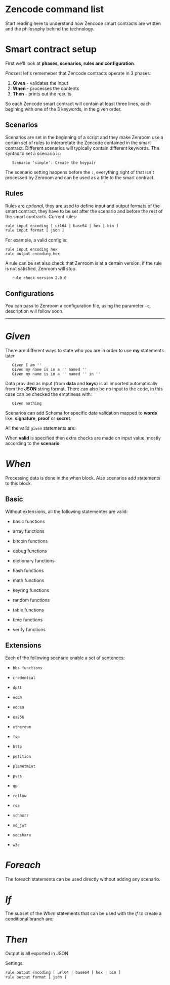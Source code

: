 # Zencode command list

Start reading here to understand how Zencode smart contracts are written and the philosophy behind the technology.

# Smart contract setup

First we'll look at **phases, scenarios, rules and configuration**.

*Phases*: let's rememeber that Zencode contracts operate in 3 phases:

1. **Given** - validates the input
2. **When** - processes the contents
3. **Then** - prints out the results

So each Zencode smart contract will contain at least three lines, each begining with one of the 3 keywords, in the given order.

## Scenarios

Scenarios are set in the beginning of a script and they make Zenroom use a certain set of rules to interpretate the Zencode contained in the smart contract. Different scenarios will typically contain different keywords. The syntax to set a scenario is:

```gherkin
   Scenario 'simple': Create the keypair
```

The scenario setting happens before the ```:```, everything right of that isn't processed by Zenroom and can be used as a title to the smart contract.

## Rules

Rules are *optional*, they are used to define input and output formats of the smart contract, they have to be set after the scenario and before the rest of the smart contracts. Current rules:

```txt
rule input encoding [ url64 | base64 | hex | bin ]
rule input format [ json ]
```

For example, a valid config is:

```gherkin
rule input encoding hex
rule output encoding hex
```

A rule can be set also check that Zenroom is at a certain version: if the rule is not satisfied, Zenroom will stop.

```gherkin
   rule check version 2.0.0
```

## Configurations

You can pass to Zenroom a configuration file, using the parameter ```-c```, description will follow soon.

---

# *Given*

There are different ways to state who you are in order to use **my** statements later

```gherkin
   Given I am ''
   Given my name is in a '' named ''
   Given my name is in a '' named '' in ''
```

Data provided as input (from **data** and **keys**) is all imported
automatically from the **JSON** string format.
There can also be no input to the code, in this case can be checked the emptiness with:

```gherkin
   Given nothing
```

Scenarios can add Schema for specific data validation mapped to **words** like: **signature**, **proof** or **secret**.

All the valid `given` statements are:

[](../_media/zencode_utterances_reworked.yaml ':include :fragment=given :type=code gherkin')


When **valid** is specified then extra checks are made on input value,
mostly according to the **scenario**


# *When*

Processing data is done in the when block. Also scenarios add statements to this block.

## Basic

Without extensions, all the following statementes are valid:

- basic functions

[](../_media/zencode_utterances_reworked.yaml ':include :fragment=when :type=code gherkin')
- array functions

[](../_media/zencode_utterances_reworked.yaml ':include :fragment=array :type=code gherkin')
- bitcoin functions

[](../_media/zencode_utterances_reworked.yaml ':include :fragment=bitcoin :type=code gherkin')
- debug functions

[](../_media/zencode_utterances_reworked.yaml ':include :fragment=debug :type=code gherkin')
- dictionary functions

[](../_media/zencode_utterances_reworked.yaml ':include :fragment=dictionary :type=code gherkin')
- hash functions

[](../_media/zencode_utterances_reworked.yaml ':include :fragment=hash :type=code gherkin')
- math functions

[](../_media/zencode_utterances_reworked.yaml ':include :fragment=math :type=code gherkin')
- keyring functions

[](../_media/zencode_utterances_reworked.yaml ':include :fragment=keyring :type=code gherkin')
- random functions

[](../_media/zencode_utterances_reworked.yaml ':include :fragment=random :type=code gherkin')
- table functions

[](../_media/zencode_utterances_reworked.yaml ':include :fragment=table :type=code gherkin')
- time functions

[](../_media/zencode_utterances_reworked.yaml ':include :fragment=time :type=code gherkin')
- verify functions

[](../_media/zencode_utterances_reworked.yaml ':include :fragment=verify :type=code gherkin')

## Extensions

Each of the following scenario enable a set of sentences:
- `bbs functions`

[](../_media/zencode_utterances_reworked.yaml ':include :fragment=bbs :type=code gherkin')
- `credential`

[](../_media/zencode_utterances_reworked.yaml ':include :fragment=credential :type=code gherkin')
- `dp3t`

[](../_media/zencode_utterances_reworked.yaml ':include :fragment=dp3t :type=code gherkin')
- `ecdh`

[](../_media/zencode_utterances_reworked.yaml ':include :fragment=ecdh :type=code gherkin')
- `eddsa`

[](../_media/zencode_utterances_reworked.yaml ':include :fragment=eddsa :type=code gherkin')
- `es256`

[](../_media/zencode_utterances_reworked.yaml ':include :fragment=es256 :type=code gherkin')
- `ethereum`

[](../_media/zencode_utterances_reworked.yaml ':include :fragment=ethereum :type=code gherkin')
- `fsp`

[](../_media/zencode_utterances_reworked.yaml ':include :fragment=fsp :type=code gherkin')
- `http`

[](../_media/zencode_utterances_reworked.yaml ':include :fragment=http :type=code gherkin')
- `petition`

[](../_media/zencode_utterances_reworked.yaml ':include :fragment=petition :type=code gherkin')
- `planetmint`

[](../_media/zencode_utterances_reworked.yaml ':include :fragment=planetmint :type=code gherkin')
- `pvss`

[](../_media/zencode_utterances_reworked.yaml ':include :fragment=pvss :type=code gherkin')
- `qp`

[](../_media/zencode_utterances_reworked.yaml ':include :fragment=qp :type=code gherkin')
- `reflow`

[](../_media/zencode_utterances_reworked.yaml ':include :fragment=reflow :type=code gherkin')
- `rsa`

[](../_media/zencode_utterances_reworked.yaml ':include :fragment=rsa :type=code gherkin')
- `schnorr`

[](../_media/zencode_utterances_reworked.yaml ':include :fragment=schnorr :type=code gherkin')
- `sd_jwt`

[](../_media/zencode_utterances_reworked.yaml ':include :fragment=sd_jwt :type=code gherkin')
- `secshare`

[](../_media/zencode_utterances_reworked.yaml ':include :fragment=secshare :type=code gherkin')
- `w3c`

[](../_media/zencode_utterances_reworked.yaml ':include :fragment=w3c :type=code gherkin')

# *Foreach*

The foreach statements can be used directly without adding any scenario.

[](../_media/zencode_utterances_reworked.yaml ':include :fragment=foreach :type=code gherkin')

# *If*

The subset of the *When* statements that can be used with the *If* to create a conditional branch are:

[](../_media/zencode_utterances_reworked.yaml ':include :fragment=if_subset :type=code gherkin')

# *Then*

Output is all exported in JSON

[](../_media/zencode_utterances_reworked.yaml ':include :fragment=then :type=code gherkin')

Settings:
```txt
rule output encoding [ url64 | base64 | hex | bin ]
rule output format [ json ]
```
